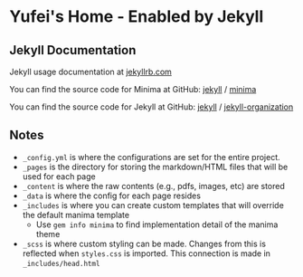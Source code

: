 # Yufei's Home - Enabled by Jekyll

## Jekyll Documentation

Jekyll usage documentation at [jekyllrb.com](https://jekyllrb.com/)

You can find the source code for Minima at GitHub:
[jekyll][jekyll-organization] /
[minima](https://github.com/jekyll/minima)

You can find the source code for Jekyll at GitHub:
[jekyll](https://github.com/jekyll/jekyll) / 
[jekyll-organization][jekyll-organization]

[jekyll-organization]: https://github.com/jekyll


## Notes

- `_config.yml` is where the configurations are set for the entire project.
- `_pages` is the directory for storing the markdown/HTML files that will be used for each page 
- `_content` is where the raw contents (e.g., pdfs, images, etc) are stored 
- `_data` is where the config for each page resides
- `_includes` is where you can create custom templates that will override the default manima template 
    - Use `gem info minima` to find implementation detail of the manima theme
- `_scss` is where custom styling can be made. 
Changes from this is reflected when `styles.css` is imported. This connection is made in `_includes/head.html`